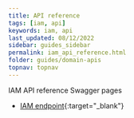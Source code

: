 ```yaml
---
title: API reference
tags: [iam, api]
keywords: iam, api
last_updated: 08/12/2022
sidebar: guides_sidebar
permalink: iam_api_reference.html
folder: guides/domain-apis
topnav: topnav
---
```


IAM API reference
Swagger pages
- [IAM endpoint](https://vr-api-integration.github.io/youforce-api-Swagger-ui/IAM.html){:target="\_blank"}
